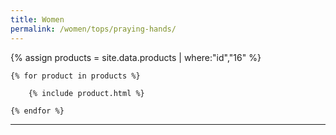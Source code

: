 ```yaml
---
title: Women
permalink: /women/tops/praying-hands/
---
```


<div>
    {% assign products = site.data.products | where:"id","16" %}

    {% for product in products %}

        {% include product.html %}

    {% endfor %}

</div>

***